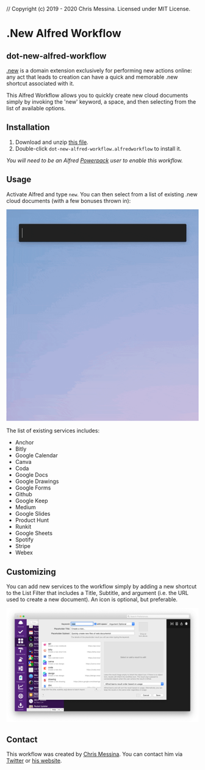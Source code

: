 // Copyright (c) 2019 - 2020 Chris Messina. Licensed under MIT License.

# .New Alfred Workflow
## dot-new-alfred-workflow

[.new](https://whats.new/) is a domain extension exclusively for performing new actions online: any act that leads to creation can have a quick and memorable .new shortcut associated with it.

This Alfred Workflow allows you to quickly create new cloud documents simply by invoking the 'new' keyword, a space, and then selecting from the list of available options.

## Installation

1. Download and unzip [this file](https://github.com/chrismessina/alfred-app/raw/master/workflows/New%20Cloud%20Documents/dot-new-alfred-workflow.zip).
2. Double-click `dot-new-alfred-workflow.alfredworkflow` to install it.

_You will need to be an Alfred [Powerpack](https://www.alfredapp.com/powerpack/) user to enable this workflow._

## Usage

Activate Alfred and type `new`. You can then select from a list of existing .new cloud documents (with a few bonuses thrown in):

<img src="./assets/images/preview-animated.gif">

The list of existing services includes:

* Anchor
* Bitly
* Google Calendar
* Canva
* Coda
* Google Docs
* Google Drawings
* Google Forms
* Github
* Google Keep
* Medium
* Google Slides
* Product Hunt
* Runkit
* Google Sheets
* Spotify
* Stripe
* Webex

## Customizing

You can add new services to the workflow simply by adding a new shortcut to the List Filter that includes a Title, Subtitle, and argument (i.e. the URL used to create a new document). An icon is optional, but preferable.

<img src="./assets/images/workflow-ui.png">

## Contact

This workflow was created by [Chris Messina](https://chrismessina.me). You can contact him via [Twitter](https://twitter.com/@chrismessina) or [his website](https://chrismessina.me/contact).
